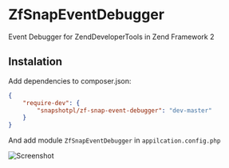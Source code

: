 ZfSnapEventDebugger
===================

Event Debugger for ZendDeveloperTools in Zend Framework 2

Instalation
-----------

Add dependencies to composer.json:

```json
{
    "require-dev": {
        "snapshotpl/zf-snap-event-debugger": "dev-master"
    }
}
```

And add module `ZfSnapEventDebugger` in `appilcation.config.php`

![Screenshot](http://s3.amazonaws.com/awesome_screenshot/6613046?AWSAccessKeyId=0R7FMW7AXRVCYMAPTPR2&Expires=1417282541&Signature=gS8v7IteJElznhN0zwzJtlU4QbQ%3D)
